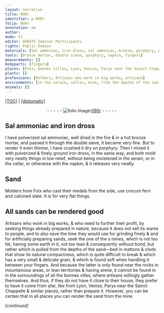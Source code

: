 ```yaml
---
layout: narrative
title: 090r
identifier: p-090r
folio: 090r
annotation: no
author:
mode: tl
editor: GR8975 Seminar Participants
rights: Public Domain
materials: [Sal ammoniac, iron dross, sal ammoniac, bronze, porphyry, pulverized & finely ground iron dross, crocum ferri, calcined slate, the one of the s mines, earth, arene, sand from the mine]
tools: [bronze mortar, double sieve, porphyry, napkin, fingers]
measurements: []
bodyparts: [fingers]
places: [Foix, bonnes villes, Lyon, Venise, Parys near the Sainct Chappelle]
plants: []
professions: [Molders, Artisans who work in big works, artisans]
environments: [in the serain, cellar, mine, from the depths of the sand-bed, near the rocks in mountainous areas, lean territories, in the surroundings of all the bonnes villes, close to their house]
animals: []
---
```


 <p><a href="{{ site.baseurl }}/translation/">[TOC]</a> | <a href="{{ site.baseurl }}/texts/p-090r_tc/" target="_blank">[diplomatic]</a></p><div class="folio" align="center">- - - - - <a href="http://gallica.bnf.fr/ark:/12148/btv1b10500001g/f185.image" target="_blank"><img src="https://cu-mkp.github.io/2017-workshop-edition/assets/photo-icon.png" alt="folio image: " style="display:inline-block; margin-bottom:-3px;"/>090r</a> - - - - - </div>  
  

## <span class="m">Sal ammoniac</span> and <span class="m">iron dross</span>

 
I have pulverized <span class="m">sal ammoniac</span>, well dried in the fire & in a hot <span class="tl"><span class="m">bronze</span> mortar</span>, and passed it through the <span class="tl">double sieve</span>, it became very fine. But to render it even thinner, I have crushed it dry on <span class="tl"><span class="m">porphyry</span></span>. Then I mixed it with <span class="m">pulverized & finely ground iron dross</span>, in the same way, and both mold very neatly things in low relief, without being moistened <span class="env">in the <span class="tmp">serain</span></span>, or in the <span class="env">cellar</span>, or otherwise with the <span class="tl">napkin</span>, & it releases very neatly.
 
 
  

## Sand

 
<span class="pro">Molders</span> from <span class="pl">Foix</span> who cast their medals from the side, use <span class="m">crocum ferri</span> and <span class="m">calcined slate</span>. It is for very flat things.
 
 
  

## All sands can be rendered good

 
<span class="pro">Artisans who work in big works</span>, & who need to further their profit, by seeking things already prepared in nature, because it does not sell its wares to people, and to also save the time they would use for grinding finely & and for artificially preparing sands, seek <span class="m">the one of the <span class="del">s</span> <span class="env">mine</span><span class="del">s</span></span>, which is not too fat, having some <span class="m">earth</span> in it, not too lean & consequently without bond, but rather which is pulled <span class="env">from the depths of the sand—bed</span> in mattons & clods that show its natural compactness, which is quite difficult to break & which has a very small & delicate grain, & which is found <span class="sn">soft when handling it between your <span class="tl"><span class="bp">fingers</span></span></span>. And because the latter is only found <span class="env">near the rocks in mountainous areas</span>, or <span class="env">lean territories</span> & having <span class="m">arene</span>, it cannot be found <span class="del">in</span> <span class="env">in the surroundings of all the <span class="pl">bonnes villes</span></span>, where <span class="pro">artisans</span> willingly gather themselves. And thus, if they do not have it <span class="env">close to their house</span>, they prefer to have it come from afar, like from <span class="pl">Lyon</span>, <span class="pl">Venise</span>, <span class="pl">Parys near the Sainct Chappelle</span> & similar places, rather than prepare it. However, you can be certain that in all places you can render the <span class="m">sand from the <span class="env">mine</span></span>.
 
*[continued]*
 
 